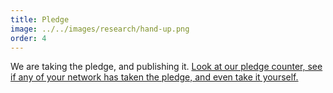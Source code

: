 ```yaml
---
title: Pledge
image: ../../images/research/hand-up.png
order: 4
---
```


We are taking the pledge, and publishing it. [Look at our pledge counter, see if any of your network has taken the pledge, and even take it yourself.](/pledge)